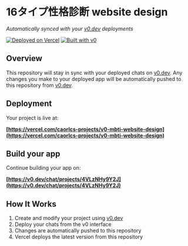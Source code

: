 # 16タイプ性格診断 website design

*Automatically synced with your [v0.dev](https://v0.dev) deployments*

[![Deployed on Vercel](https://img.shields.io/badge/Deployed%20on-Vercel-black?style=for-the-badge&logo=vercel)](https://vercel.com/caorlcs-projects/v0-mbti-website-design)
[![Built with v0](https://img.shields.io/badge/Built%20with-v0.dev-black?style=for-the-badge)](https://v0.dev/chat/projects/4VLzNHy9Y2J)

## Overview

This repository will stay in sync with your deployed chats on [v0.dev](https://v0.dev).
Any changes you make to your deployed app will be automatically pushed to this repository from [v0.dev](https://v0.dev).

## Deployment

Your project is live at:

**[https://vercel.com/caorlcs-projects/v0-mbti-website-design](https://vercel.com/caorlcs-projects/v0-mbti-website-design)**

## Build your app

Continue building your app on:

**[https://v0.dev/chat/projects/4VLzNHy9Y2J](https://v0.dev/chat/projects/4VLzNHy9Y2J)**

## How It Works

1. Create and modify your project using [v0.dev](https://v0.dev)
2. Deploy your chats from the v0 interface
3. Changes are automatically pushed to this repository
4. Vercel deploys the latest version from this repository
